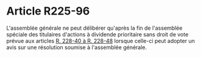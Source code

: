 # Article R225-96

L'assemblée générale ne peut délibérer qu'après la fin de l'assemblée spéciale des titulaires d'actions à dividende prioritaire sans droit de vote prévue aux articles <a href='/affichCodeArticle.do?cidTexte=LEGITEXT000005634379&idArticle=LEGIARTI000006262697&dateTexte=&categorieLien=cid' title='Code de commerce - art. R228-40 (V)'>R. 228-40 à R. 228-48</a> lorsque celle-ci peut adopter un avis sur une résolution soumise à l'assemblée générale.